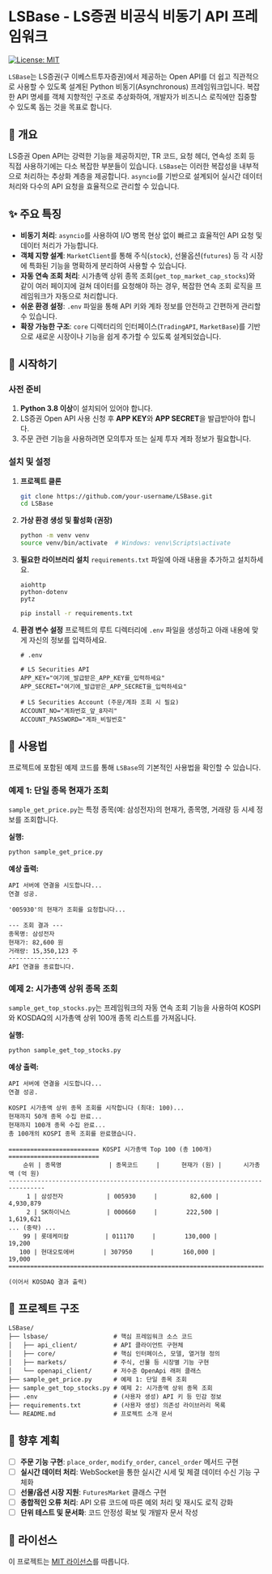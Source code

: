 # LSBase - LS증권 비공식 비동기 API 프레임워크

[![License: MIT](https://img.shields.io/badge/License-MIT-yellow.svg)](https://opensource.org/licenses/MIT)

`LSBase`는 LS증권(구 이베스트투자증권)에서 제공하는 Open API를 더 쉽고 직관적으로 사용할 수 있도록 설계된 Python 비동기(Asynchronous) 프레임워크입니다. 복잡한 API 명세를 객체 지향적인 구조로 추상화하여, 개발자가 비즈니스 로직에만 집중할 수 있도록 돕는 것을 목표로 합니다.

## 📜 개요

LS증권 Open API는 강력한 기능을 제공하지만, TR 코드, 요청 헤더, 연속성 조회 등 직접 사용하기에는 다소 복잡한 부분들이 있습니다. `LSBase`는 이러한 복잡성을 내부적으로 처리하는 추상화 계층을 제공합니다. `asyncio`를 기반으로 설계되어 실시간 데이터 처리와 다수의 API 요청을 효율적으로 관리할 수 있습니다.

## ✨ 주요 특징

-   **비동기 처리**: `asyncio`를 사용하여 I/O 병목 현상 없이 빠르고 효율적인 API 요청 및 데이터 처리가 가능합니다.
-   **객체 지향 설계**: `MarketClient`를 통해 주식(`stock`), 선물옵션(`futures`) 등 각 시장에 특화된 기능을 명확하게 분리하여 사용할 수 있습니다.
-   **자동 연속 조회 처리**: 시가총액 상위 종목 조회(`get_top_market_cap_stocks`)와 같이 여러 페이지에 걸쳐 데이터를 요청해야 하는 경우, 복잡한 연속 조회 로직을 프레임워크가 자동으로 처리합니다.
-   **쉬운 환경 설정**: `.env` 파일을 통해 API 키와 계좌 정보를 안전하고 간편하게 관리할 수 있습니다.
-   **확장 가능한 구조**: `core` 디렉터리의 인터페이스(`TradingAPI`, `MarketBase`)를 기반으로 새로운 시장이나 기능을 쉽게 추가할 수 있도록 설계되었습니다.

## 🏁 시작하기

### 사전 준비

1.  **Python 3.8 이상**이 설치되어 있어야 합니다.
2.  LS증권 Open API 사용 신청 후 **APP KEY**와 **APP SECRET**을 발급받아야 합니다.
3.  주문 관련 기능을 사용하려면 모의투자 또는 실제 투자 계좌 정보가 필요합니다.

### 설치 및 설정

1.  **프로젝트 클론**
    ```bash
    git clone https://github.com/your-username/LSBase.git
    cd LSBase
    ```

2.  **가상 환경 생성 및 활성화 (권장)**
    ```bash
    python -m venv venv
    source venv/bin/activate  # Windows: venv\Scripts\activate
    ```

3.  **필요한 라이브러리 설치**
    `requirements.txt` 파일에 아래 내용을 추가하고 설치하세요.
    ```
    aiohttp
    python-dotenv
    pytz
    ```
    ```bash
    pip install -r requirements.txt
    ```

4.  **환경 변수 설정**
    프로젝트의 루트 디렉터리에 `.env` 파일을 생성하고 아래 내용에 맞게 자신의 정보를 입력하세요.
    ```env
    # .env

    # LS Securities API
    APP_KEY="여기에_발급받은_APP_KEY를_입력하세요"
    APP_SECRET="여기에_발급받은_APP_SECRET을_입력하세요"

    # LS Securities Account (주문/계좌 조회 시 필요)
    ACCOUNT_NO="계좌번호_앞_8자리"
    ACCOUNT_PASSWORD="계좌_비밀번호"
    ```

## 🚀 사용법

프로젝트에 포함된 예제 코드를 통해 `LSBase`의 기본적인 사용법을 확인할 수 있습니다.

### 예제 1: 단일 종목 현재가 조회

`sample_get_price.py`는 특정 종목(예: 삼성전자)의 현재가, 종목명, 거래량 등 시세 정보를 조회합니다.

**실행:**
```bash
python sample_get_price.py
```

**예상 출력:**
```
API 서버에 연결을 시도합니다...
연결 성공.

'005930'의 현재가 조회를 요청합니다...

--- 조회 결과 ---
종목명: 삼성전자
현재가: 82,600 원
거래량: 15,350,123 주
-----------------
API 연결을 종료합니다.
```

### 예제 2: 시가총액 상위 종목 조회

`sample_get_top_stocks.py`는 프레임워크의 자동 연속 조회 기능을 사용하여 KOSPI와 KOSDAQ의 시가총액 상위 100개 종목 리스트를 가져옵니다.

**실행:**
```bash
python sample_get_top_stocks.py
```

**예상 출력:**
```
API 서버에 연결을 시도합니다...
연결 성공.

KOSPI 시가총액 상위 종목 조회를 시작합니다 (최대: 100)...
현재까지 50개 종목 수집 완료...
현재까지 100개 종목 수집 완료...
총 100개의 KOSPI 종목 조회를 완료했습니다.

========================= KOSPI 시가총액 Top 100 (총 100개) =========================
    순위 | 종목명             | 종목코드     |      현재가 (원) |      시가총액 (억 원)
--------------------------------------------------------------------------------
     1 | 삼성전자            | 005930     |         82,600 |       4,930,879
     2 | SK하이닉스          | 000660     |        222,500 |       1,619,621
... (중략) ...
    99 | 롯데케미칼          | 011170     |        130,000 |          19,200
   100 | 현대오토에버        | 307950     |        160,000 |          19,000
================================================================================

(이어서 KOSDAQ 결과 출력)
```

## 📂 프로젝트 구조

```
LSBase/
├── lsbase/                  # 핵심 프레임워크 소스 코드
│   ├── api_client/          # API 클라이언트 구현체
│   ├── core/                # 핵심 인터페이스, 모델, 열거형 정의
│   ├── markets/             # 주식, 선물 등 시장별 기능 구현
│   └── openapi_client/      # 저수준 OpenApi 래퍼 클래스
├── sample_get_price.py      # 예제 1: 단일 종목 조회
├── sample_get_top_stocks.py # 예제 2: 시가총액 상위 종목 조회
├── .env                     # (사용자 생성) API 키 등 민감 정보
├── requirements.txt         # (사용자 생성) 의존성 라이브러리 목록
└── README.md                # 프로젝트 소개 문서
```

## 🔮 향후 계획

-   [ ] **주문 기능 구현**: `place_order`, `modify_order`, `cancel_order` 메서드 구현
-   [ ] **실시간 데이터 처리**: WebSocket을 통한 실시간 시세 및 체결 데이터 수신 기능 구체화
-   [ ] **선물/옵션 시장 지원**: `FuturesMarket` 클래스 구현
-   [ ] **종합적인 오류 처리**: API 오류 코드에 따른 예외 처리 및 재시도 로직 강화
-   [ ] **단위 테스트 및 문서화**: 코드 안정성 확보 및 개발자 문서 작성

## 📄 라이선스

이 프로젝트는 [MIT 라이선스](LICENSE.md)를 따릅니다.
